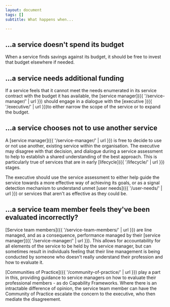 ```yaml
---
layout: document
tags: []
subtitle: What happens when...

---
```

## ...a service doesn't spend its budget

When a service finds savings against its budget, it should be free to invest that budget elsewhere if needed.

## ...a service needs additional funding

If a service feels that it cannot meet the needs enumerated in its service contract with the budget it has available, the [service manager]({{ '/service-manager/' | url }}) should engage in a dialogue with the [executive ]({{ '/executive/' | url }})to either narrow the scope of the service or to expand the budget.

## ...a service chooses not to use another service

A [service manager]({{ '/service-manager/' | url }}) is free to decide to use or not use another, existing service within the organisation. The executive may disagree with that decision, and dialogue during a service assessment to help to establish a shared understanding of the best approach. This is particularly true of services that are in early [lifecycle]({{ '/lifecycle/' | url }}) stages.

The executive should use the service assessment to either help guide the service towards a more effective way of achieving its goals, or as a signal detection mechanism to understand unmet [user needs]({{ '/user-needs/' | url }}) or services that aren't as effective as they could be.

## ...a service team member feels they've been evaluated incorrectly?

[Service team members]({{ '/service-team-members/' | url }}) are line managed, and as a consequence, performance managed by their [service manager]({{ '/service-manager/' | url }}). This allows for accountability for all elements of the service to be held by the service manager, but can sometimes result in individuals feeling that their line management is being conducted by someone who doesn't really understand their profession and how to evaluate it.

[Communities of Practice]({{ '/community-of-practice/' | url }}) play a part in this, providing guidance to service managers on how to evaluate their professional members - as do Capability Frameworks. Where there is an intractable difference of opinion, the service team member can have the Community of Practice escalate the concern to the executive, who then mediate the disagreement.